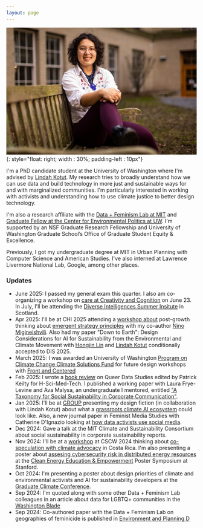 ```yaml
---
layout: page
---
```

![photo of Amelia Dogan on a bench](assets/headshot.jpeg){: style="float: right; width : 30%; padding-left : 10px"}

I'm a PhD candidate student at the University of Washington where I'm advised by [Lindah Kotut](https://faculty.washington.edu/kotut/). My research tries to broadly understand how we can use data and build technology in more just and sustainable ways for and with marginalized communities. I'm particularly interested in working with activists and understanding how to use climate justice to better design technology. 

I'm also a research affiliate with the [Data + Feminism Lab at MIT](https://dataplusfeminism.mit.edu/) and [Graduate Fellow at the Center for Environmental Politics at UW](https://envirpol.org/). I'm supported by an NSF Graduate Research Fellowship and University of Washington Graduate School’s Office of Graduate Student Equity & Excellence.

Previously, I got my undergraduate degree at MIT in Urban Planning with Computer Science and American Studies. I've also interned at Lawrence Livermore National Lab, Google, among other places.

### Updates

* June 2025: I passed my general exam this quarter. I also am co-organizing a workshop on [care at Creativity and Cognition](https://sites.google.com/view/intdesign-as-a-form-of-care) on June 23. In July, I'll be attending the [Diverse Intelligences Summer Insitute](https://disi.org/) in Scotland. 
*  Apr 2025: I'll be at CHI 2025 attending a [workshop about](https://pointed-waterlily-f95.notion.site/Post-growth-HCI-15dec6ab184b809b8692ec6a3d578089?pvs=4) post-growth thinking about [emergent strategy principles](https://drive.google.com/file/d/1M23AiJ-FE4KrV9SaSMCvS-pu6rCSvl3l/view) with my co-author [Nino Migineishvili](https://www.nino-m.com/). Also had my paper "Down to Earth": Design Considerations for AI for Sustainability from the Environmental and Climate Movement with [Hongjin Lin](https://sites.google.com/g.harvard.edu/hongjinlin) and [Lindah Kotut](https://faculty.washington.edu/kotut/) conditionally accepted to DIS 2025.
* March 2025: I was awarded an University of Washington [Program on Climate Change Climate Solutions Fund](https://pcc.uw.edu/research/funding-opportunities/) for future design workshops with [Front and Centered](https://frontandcentered.org/)
* Feb 2025: I wrote a [book review](https://networks.h-net.org/group/reviews/20058590/dogan-keilty-queer-data-studies) on Queer Data Studies edited by Patrick Keilty for H-Sci-Med-Tech. I published a working paper with Laura Frye-Levine and Ava Malysa, an undergraduate I mentored, entitled ["A Taxonomy for Social Sustainability in Corporate Communication"](https://dspace.mit.edu/handle/1721.1/158181). 
* Jan 2025: I'll be at [GROUP](https://group.acm.org/conferences/group25/papers.php) presenting my design fiction (in collaboration with Lindah Kotut) about what a [grassroots climate AI ecosystem](https://dl.acm.org/doi/10.1145/3701212) could look like. Also, a new journal paper in Feminist Media Studies with Catherine D'Ignazio looking at [how data activists use social media](https://doi.org/10.1080/14680777.2024.2447804).
* Dec 2024: Gave a talk at the MIT Climate and Sustainability Consortium about social sustainability in corporate sustainability reports. 
* Nov 2024: I'll be at a [workshop](https://sites.google.com/view/climatemigrationcscw/) at CSCW 2024 thinking about [co-speculation with climate advocacy](https://drive.google.com/file/d/1NCtyGRddqA5hnutc_nKGSTCLllIleFRH/view?usp=sharing) in Costa Rica. I'm also presenting a poster about [assesing cybersecurity risk in distributed energy resources](https://drive.google.com/file/d/1KMHXOkp9GNEKOkKYujAyzzBcNBFjZh6c/view?usp=sharing) at the [Clean Energy Education & Empowerment](https://c3e.org/) Poster Symposium at Stanford. 
* Oct 2024: I'm presenting a poster about design priorities of climate and environmental activists and AI for sustainability developers at the [Graduate Climate Conference](https://graduateclimateconference.github.io/).
* Sep 2024: I'm quoted along with some other Data + Feminism Lab colleagues in an article about data for LGBTQ+ communities in the [Washington Blade](https://www.washingtonblade.com/2024/09/13/how-data-helps-hurts-lgbtq-communities/)
* Sep 2024: Co-authored paper with the Data + Feminism Lab on geographies of feminicide is published in [Environment and Planning D](https://doi.org/10.1177/02637758241275961)
